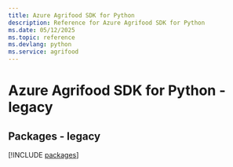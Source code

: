 ```yaml
---
title: Azure Agrifood SDK for Python
description: Reference for Azure Agrifood SDK for Python
ms.date: 05/12/2025
ms.topic: reference
ms.devlang: python
ms.service: agrifood
---
```

# Azure Agrifood SDK for Python - legacy
## Packages - legacy
[!INCLUDE [packages](agrifood-index.md)]